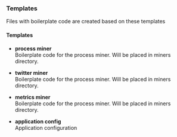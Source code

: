 ### Templates

Files with boilerplate code are created based on these templates


#### Templates

* **process miner**  
  Boilerplate code for the process miner. Will be placed in miners directory.

* **twitter miner**  
  Boilerplate code for the process miner. Will be placed in miners directory.

* **metrics miner**  
  Boilerplate code for the process miner. Will be placed in miners directory.

* **application config**  
  Application configuration


